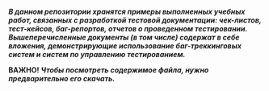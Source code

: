 ***В данном репозитории хранятся примеры выполненных учебных работ, связанных с разработкой тестовой документации: чек-листов, тест-кейсов, баг-репортов, отчетов о проведенном тестировании. Вышеперечисленные документы (в том числе) содержат в себе вложения, демонстрирующие использование баг-треккинговых систем и систем по управлению тестированием.***

**ВАЖНО!** ***Чтобы посмотреть содержимое файла, нужно предварительно его скачать.***